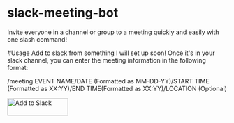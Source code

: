 # slack-meeting-bot
Invite everyone in a channel or group to a meeting quickly and easily with one slash command!

#Usage
Add to slack from something I will set up soon! 
Once it's in your slack channel, you can enter the meeting information in the following format:

/meeting EVENT NAME/DATE (Formatted as MM-DD-YY)/START TIME (Formatted as XX:YY)/END TIME(Formatted as XX:YY)/LOCATION (Optional)

<a href="https://slack.com/oauth/authorize?scope=commands&client_id=3665082252.18731276449"><img alt="Add to Slack" height="40" width="139" src="https://platform.slack-edge.com/img/add_to_slack.png" srcset="https://platform.slack-edge.com/img/add_to_slack.png 1x, https://platform.slack-edge.com/img/add_to_slack@2x.png 2x"></a>
